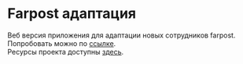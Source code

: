 # Farpost адаптация
Веб версия приложения для адаптации новых сотрудников farpost.\
Попробовать можно по [ссылке](https://respix.github.io/farpost/#/home).\
Ресурсы проекта доступны [здесь](https://github.com/azpantic/farpost_onboarding).

